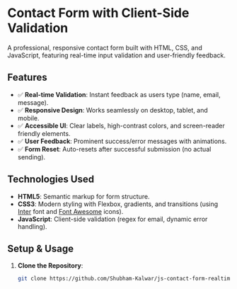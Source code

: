 # Contact Form with Client-Side Validation

A professional, responsive contact form built with HTML, CSS, and JavaScript, featuring real-time input validation and user-friendly feedback.

## Features
- ✅ **Real-time Validation**: Instant feedback as users type (name, email, message).
- ✅ **Responsive Design**: Works seamlessly on desktop, tablet, and mobile.
- ✅ **Accessible UI**: Clear labels, high-contrast colors, and screen-reader friendly elements.
- ✅ **User Feedback**: Prominent success/error messages with animations.
- ✅ **Form Reset**: Auto-resets after successful submission (no actual sending).


## Technologies Used
- **HTML5**: Semantic markup for form structure.
- **CSS3**: Modern styling with Flexbox, gradients, and transitions (using [Inter](https://fonts.google.com/specimen/Inter) font and [Font Awesome](https://fontawesome.com/) icons).
- **JavaScript**: Client-side validation (regex for email, dynamic error handling).


## Setup & Usage
1. **Clone the Repository**:
   ```bash
   git clone https://github.com/Shubham-Kalwar/js-contact-form-realtime-validation.git
